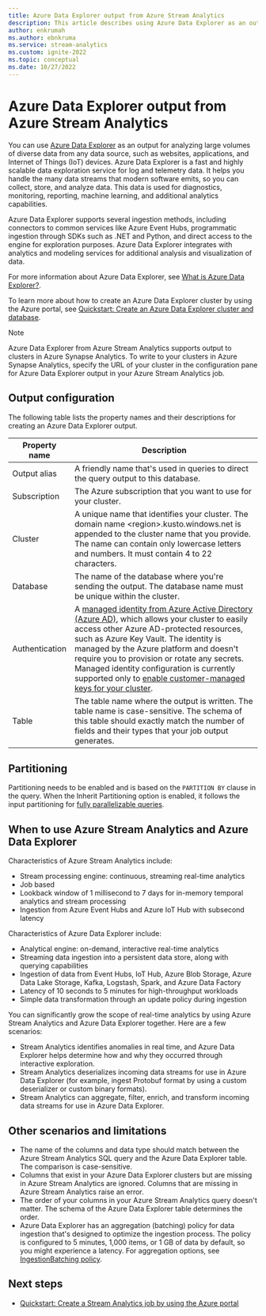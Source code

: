 ```yaml
---
title: Azure Data Explorer output from Azure Stream Analytics 
description: This article describes using Azure Data Explorer as an output for Azure Stream Analytics.
author: enkrumah
ms.author: ebnkruma
ms.service: stream-analytics
ms.custom: ignite-2022
ms.topic: conceptual
ms.date: 10/27/2022
---
```


# Azure Data Explorer output from Azure Stream Analytics

You can use [Azure Data Explorer](https://azure.microsoft.com/services/data-explorer/) as an output for analyzing large volumes of diverse data from any data source, such as websites, applications, and Internet of Things (IoT) devices. Azure Data Explorer is a fast and highly scalable data exploration service for log and telemetry data. It helps you handle the many data streams that modern software emits, so you can collect, store, and analyze data. This data is used for diagnostics, monitoring, reporting, machine learning, and additional analytics capabilities.

Azure Data Explorer supports several ingestion methods, including connectors to common services like Azure Event Hubs, programmatic ingestion through SDKs such as .NET and Python, and direct access to the engine for exploration purposes. Azure Data Explorer integrates with analytics and modeling services for additional analysis and visualization of data.

For more information about Azure Data Explorer, see [What is Azure Data Explorer?](/azure/data-explorer/data-explorer-overview/).

To learn more about how to create an Azure Data Explorer cluster by using the Azure portal, see [Quickstart: Create an Azure Data Explorer cluster and database](/azure/data-explorer/create-cluster-database-portal/).

> [!NOTE]
> Azure Data Explorer from Azure Stream Analytics supports output to clusters in Azure Synapse Analytics. To write to your clusters in Azure Synapse Analytics, specify the URL of your cluster in the configuration pane for Azure Data Explorer output in your Azure Stream Analytics job.

## Output configuration

The following table lists the property names and their descriptions for creating an Azure Data Explorer output.

| Property name | Description |
| --- | --- |
| Output alias |A friendly name that's used in queries to direct the query output to this database. |
| Subscription | The Azure subscription that you want to use for your cluster. |
| Cluster | A unique name that identifies your cluster. The domain name \<region\>.kusto.windows.net is appended to the cluster name that you provide. The name can contain only lowercase letters and numbers. It must contain 4 to 22 characters. |
| Database | The name of the database where you're sending the output. The database name must be unique within the cluster. |
| Authentication | A [managed identity from Azure Active Directory (Azure AD)](../active-directory/managed-identities-azure-resources/overview.md), which allows your cluster to easily access other Azure AD-protected resources, such as Azure Key Vault. The identity is managed by the Azure platform and doesn't require you to provision or rotate any secrets. Managed identity configuration is currently supported only to [enable customer-managed keys for your cluster](/azure/data-explorer/security#customer-managed-keys-with-azure-key-vault/). |
| Table | The table name where the output is written. The table name is case-sensitive. The schema of this table should exactly match the number of fields and their types that your job output generates. |

## Partitioning

Partitioning needs to be enabled and is based on the `PARTITION BY` clause in the query. When the Inherit Partitioning option is enabled, it follows the input partitioning for [fully parallelizable queries](stream-analytics-scale-jobs.md).

## When to use Azure Stream Analytics and Azure Data Explorer

Characteristics of Azure Stream Analytics include:

* Stream processing engine: continuous, streaming real-time analytics
* Job based
* Lookback window of 1 millisecond to 7 days for in-memory temporal analytics and stream processing
* Ingestion from Azure Event Hubs and Azure IoT Hub with subsecond latency

Characteristics of Azure Data Explorer include:

* Analytical engine: on-demand, interactive real-time analytics
* Streaming data ingestion into a persistent data store, along with querying capabilities
* Ingestion of data from Event Hubs, IoT Hub, Azure Blob Storage, Azure Data Lake Storage, Kafka, Logstash, Spark, and Azure Data Factory
* Latency of 10 seconds to 5 minutes for high-throughput workloads
* Simple data transformation through an update policy during ingestion

You can significantly grow the scope of real-time analytics by using Azure Stream Analytics and Azure Data Explorer together. Here are a few scenarios:

* Stream Analytics identifies anomalies in real time, and Azure Data Explorer helps determine how and why they occurred through interactive exploration.
* Stream Analytics deserializes incoming data streams for use in Azure Data Explorer (for example, ingest Protobuf format by using a custom deserializer or custom binary formats).
* Stream Analytics can aggregate, filter, enrich, and transform incoming data streams for use in Azure Data Explorer.

## Other scenarios and limitations

* The name of the columns and data type should match between the Azure Stream Analytics SQL query and the Azure Data Explorer table. The comparison is case-sensitive.
* Columns that exist in your Azure Data Explorer clusters but are missing in Azure Stream Analytics are ignored. Columns that are missing in Azure Stream Analytics raise an error.
* The order of your columns in your Azure Stream Analytics query doesn't matter. The schema of the Azure Data Explorer table determines the order.
* Azure Data Explorer has an aggregation (batching) policy for data ingestion that's designed to optimize the ingestion process. The policy is configured to 5 minutes, 1,000 items, or 1 GB of data by default, so you might experience a latency. For aggregation options, see [IngestionBatching policy](/azure/data-explorer/kusto/management/batchingpolicy).

## Next steps

* [Quickstart: Create a Stream Analytics job by using the Azure portal](stream-analytics-quick-create-portal.md)
